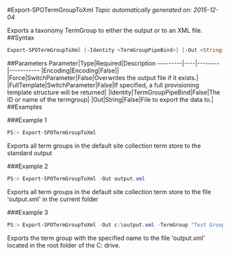 #Export-SPOTermGroupToXml
*Topic automatically generated on: 2015-12-04*

Exports a taxonomy TermGroup to either the output or to an XML file.
##Syntax
```powershell
Export-SPOTermGroupToXml [-Identity <TermGroupPipeBind>] [-Out <String>] [-FullTemplate [<SwitchParameter>]] [-Encoding <Encoding>] [-Force [<SwitchParameter>]]
```


##Parameters
Parameter|Type|Required|Description
---------|----|--------|-----------
|Encoding|Encoding|False||
|Force|SwitchParameter|False|Overwrites the output file if it exists.|
|FullTemplate|SwitchParameter|False|If specified, a full provisioning template structure will be returned|
|Identity|TermGroupPipeBind|False|The ID or name of the termgroup|
|Out|String|False|File to export the data to.|
##Examples

###Example 1
```powershell
PS:> Export-SPOTermGroupToXml
```
Exports all term groups in the default site collection term store to the standard output

###Example 2
```powershell
PS:> Export-SPOTermGroupToXml -Out output.xml
```
Exports all term groups in the default site collection term store to the file 'output.xml' in the current folder

###Example 3
```powershell
PS:> Export-SPOTermGroupToXml -Out c:\output.xml -TermGroup "Test Group"
```
Exports the term group with the specified name to the file 'output.xml' located in the root folder of the C: drive.
